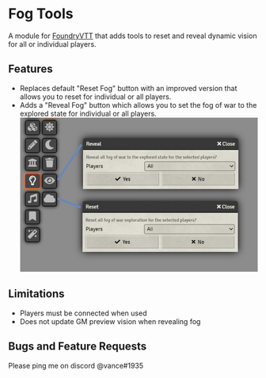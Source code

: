 # Fog Tools
A module for [FoundryVTT](https://foundryvtt.com) that adds tools to reset and reveal dynamic vision for all or individual players.

## Features
- Replaces default "Reset Fog" button with an improved version that allows you to reset for individual or all players.
- Adds a "Reveal Fog" button which allows you to set the fog of war to the explored state for individual or all players.
![Tools Palette](docs/fog-tools.jpg?raw=true "Tools Palette")

## Limitations
- Players must be connected when used
- Does not update GM preview vision when revealing fog

## Bugs and Feature Requests
Please ping me on discord @vance#1935